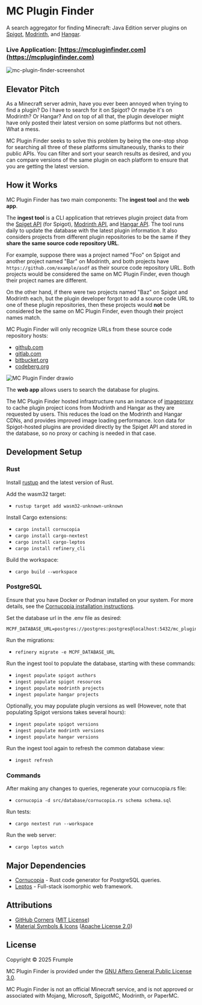 # MC Plugin Finder

A search aggregator for finding Minecraft: Java Edition server plugins on [Spigot](https://www.spigotmc.org), [Modrinth](https://modrinth.com/plugins), and [Hangar](https://hangar.papermc.io).

### Live Application: [https://mcpluginfinder.com](https://mcpluginfinder.com)

![mc-plugin-finder-screenshot](https://github.com/user-attachments/assets/bed098ff-9db5-414b-90dd-26c7c6cf8c4b)

## Elevator Pitch

As a Minecraft server admin, have you ever been annoyed when trying to find a plugin? Do I have to search for it on Spigot? Or maybe it's on Modrinth? Or Hangar? And on top of all that, the plugin developer might have only posted their latest version on some platforms but not others. What a mess.

MC Plugin Finder seeks to solve this problem by being the one-stop shop for searching all three of these platforms simultaneously, thanks to their public APIs. You can filter and sort your search results as desired, and you can compare versions of the same plugin on each platform to ensure that you are getting the latest version.

## How it Works

MC Plugin Finder has two main components: The **ingest tool** and the **web app**.

The **ingest tool** is a CLI application that retrieves plugin project data from the [Spiget API](https://spiget.org/) (for Spigot), [Modrinth API](https://docs.modrinth.com/), and [Hangar API](https://hangar.papermc.io/api-docs). The tool runs daily to update the database with the latest plugin information. It also considers projects from different plugin repositories to be the same if they **share the same source code repository URL**.

For example, suppose there was a project named "Foo" on Spigot and another project named "Bar" on Modrinth, and both projects have `https://github.com/example/asdf` as their source code repository URL. Both projects would be considered the same on MC Plugin Finder, even though their project names are different.

On the other hand, if there were two projects named "Baz" on Spigot and Modrinth each, but the plugin developer forgot to add a source code URL to one of these plugin repositories, then these projects would **not** be considered be the same on MC Plugin Finder, even though their project names match.

MC Plugin Finder will only recognize URLs from these source code repository hosts:
- [github.com](https://github.com)
- [gitlab.com](https://gitlab.com)
- [bitbucket.org](https://bitbucket.org)
- [codeberg.org](https://codeberg.org)

![MC Plugin Finder drawio](https://github.com/user-attachments/assets/826e4b22-5e8f-440a-b2bc-b903ef3e858f)

The **web app** allows users to search the database for plugins.

The MC Plugin Finder hosted infrastructure runs an instance of [imageproxy](https://github.com/willnorris/imageproxy) to cache plugin project icons from Modrinth and Hangar as they are requested by users. This reduces the load on the Modrinth and Hangar CDNs, and provides improved image loading performance. Icon data for Spigot-hosted plugins are provided directly by the Spiget API and stored in the database, so no proxy or caching is needed in that case.

## Development Setup

### Rust

Install [rustup](https://www.rust-lang.org/tools/install) and the latest version of Rust.

Add the wasm32 target:
- `rustup target add wasm32-unknown-unknown`

Install Cargo extensions:
- `cargo install cornucopia`
- `cargo install cargo-nextest`
- `cargo install cargo-leptos`
- `cargo install refinery_cli`

Build the workspace:
- `cargo build --workspace`

### PostgreSQL

Ensure that you have Docker or Podman installed on your system. For more details, see the [Cornucopia installation instructions](https://cornucopia-rs.netlify.app/book/introduction/installation).

Set the database url in the .env file as desired:
```
MCPF_DATABASE_URL=postgres://postgres:postgres@localhost:5432/mc_plugin_finder
```

Run the migrations:
- `refinery migrate -e MCPF_DATABASE_URL`

Run the ingest tool to populate the database, starting with these commands:
- `ingest populate spigot authors`
- `ingest populate spigot resources`
- `ingest populate modrinth projects`
- `ingest populate hangar projects`

Optionally, you may populate plugin versions as well (However, note that populating Spigot versions takes several hours):
- `ingest populate spigot versions`
- `ingest populate modrinth versions`
- `ingest populate hangar versions`

Run the ingest tool again to refresh the common database view:
- `ingest refresh`

### Commands

After making any changes to queries, regenerate your cornucopia.rs file:
- `cornucopia -d src/database/cornucopia.rs schema schema.sql`

Run tests:
- `cargo nextest run --workspace`

Run the web server:
- `cargo leptos watch`

## Major Dependencies
- [Cornucopia](https://github.com/cornucopia-rs/cornucopia) - Rust code generator for PostgreSQL queries.
- [Leptos](https://github.com/leptos-rs/leptos) - Full-stack isomorphic web framework.

## Attributions
- [GitHub Corners](https://github.com/tholman/github-corners) ([MIT License](https://github.com/tholman/github-corners/blob/master/license.md))
- [Material Symbols & Icons](https://fonts.google.com/icons) ([Apache License 2.0](https://www.apache.org/licenses/LICENSE-2.0.html))

## License

Copyright © 2025 Frumple

MC Plugin Finder is provided under the [GNU Affero General Public License 3.0](https://github.com/Frumple/mc-plugin-finder/blob/main/LICENSE).

MC Plugin Finder is not an official Minecraft service, and is not approved or associated with Mojang, Microsoft, SpigotMC, Modrinth, or PaperMC.
